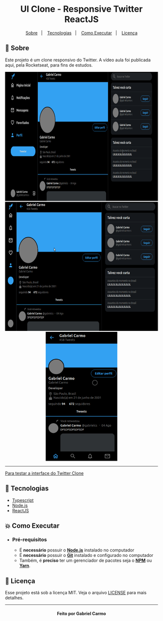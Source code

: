 <h1 align="center">
    <br>UI Clone - Responsive Twitter<br/>
        ReactJS
</h1>

<p align="center">
  <a href="#bookmark-sobre">Sobre</a>&nbsp;&nbsp;&nbsp;|&nbsp;&nbsp;&nbsp;
  <a href="#rocket-tecnologias">Tecnologias</a>&nbsp;&nbsp;&nbsp;|&nbsp;&nbsp;&nbsp;
  <a href="#boom-como-executar">Como Executar</a>&nbsp;&nbsp;&nbsp;|&nbsp;&nbsp;&nbsp;
  <a href="#memo-licença">Licença</a>
</p>

## :bookmark: Sobre

Este projeto é um clone responsivo do Twitter. A vídeo aula foi publicada aqui, pela Rocketseat, para fins de estudos.

<div align="center">
  <img alt="design do projeto" height="425" src="./public/m1.gif" />
</div>

<div align="center">
  <img alt="demo-web" height="425" src="./public/m2.gif" />
  <img alt="demo-mobile" height="425" src="./public/m3.gif" />
</div>

<hr />

<a href="https://twitter-clone-gabrielcarmo-s.netlify.app/" align="center">Para testar a interface do Twitter Clone</a>

## :rocket: Tecnologias

-  [Typescript](https://www.typescriptlang.org/)
-  [Node.js](https://nodejs.org/en/)
-  [ReactJS](https://reactjs.org/)

## :boom: Como Executar

- ### **Pré-requisitos**

  - É **necessário** possuir o **[Node.js](https://nodejs.org/en/)** instalado no computador
  - É **necessário** possuir o **[Git](https://git-scm.com/)** instalado e configurado no computador
  - Também, é **preciso** ter um gerenciador de pacotes seja o **[NPM](https://www.npmjs.com/)** ou **[Yarn](https://yarnpkg.com/)**.

## :memo: Licença

Esse projeto está sob a licença MIT. Veja o arquivo [LICENSE](LICENSE.md) para mais detalhes.

---

<h4 align="center"> Feito por Gabriel Carmo </h4>

 
